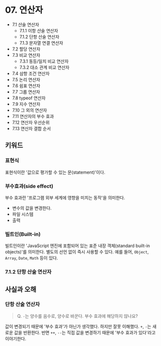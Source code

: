 # 07. 연산자

- 7.1 산술 연산자
    - 7.1.1 이항 산술 연산자
    - 7.1.2 단항 산술 연산자
    - 7.1.3 문자열 연결 연산자
- 7.2 할당 연산자
- 7.3 비교 연산자
    - 7.3.1 동등/일치 비교 연산자
    - 7.3.2 대소 관계 비교 연산자
- 7.4 삼항 조건 연산자
- 7.5 논리 연산자
- 7.6 쉼표 연산자
- 7.7 그룹 연산자
- 7.8 typeof 연산자
- 7.9 지수 연산자
- 7.10 그 외의 연산자
- 7.11 연산자의 부수 효과
- 7.12 연산자 우선순위
- 7.13 연산자 결합 순서

## 키워드

### 표현식

표현식이란 '값으로 평가할 수 있는 문(statement)'이다.

### 부수효과(side effect)

부수 효과란 '프로그램 외부 세계에 영향을 미치는 동작'을 의미한다.

- 변수의 값을 변경한다.
- 파일 시스템
- 출력

### 빌트인(Built-in)

빌트인이란 'JavaScript 엔진에 포함되어 있는 표준 내장 객체(standard built-in objects)'를 의미한다. 
별도의 선언 없이 즉시 사용할 수 있다. 예를 들어, `Object`, `Array`, `Date`, `Math` 등이 있다.

### 7.1.2 단항 산술 연산자

## 사실과 오해

### 단항 산술 연산자

> Q. `-`는 양수를 음수로, 양수로 바꾼다. 부수 효과에 해당하지 않나요?

값이 변경되기 때문에 '부수 효과'가 아닌가 생각했다. 하지만 잘못 이해했다.
`+`, `-`는 새로운 값을 반환한다. 반면 
`++`, `--`는 직접 값을 변경하기 때문에 '부수 효과가 있다'라고 이야기한다.
